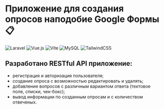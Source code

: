 # Приложение для создания опросов наподобие Google Формы 📋

![Laravel](https://img.shields.io/badge/laravel-%23FF2D20.svg?style=for-the-badge&logo=laravel&logoColor=white)
![Vue.js](https://img.shields.io/badge/vuejs-%2335495e.svg?style=for-the-badge&logo=vuedotjs&logoColor=%234FC08D)
![Vite](https://img.shields.io/badge/vite-%23646CFF.svg?style=for-the-badge&logo=vite&logoColor=white)
![MySQL](https://img.shields.io/badge/mysql-%2300f.svg?style=for-the-badge&logo=mysql&logoColor=white)
![TailwindCSS](https://img.shields.io/badge/tailwindcss-%2338B2AC.svg?style=for-the-badge&logo=tailwind-css&logoColor=white)

## Разработано RESTful API приложение:

-   регистрация и авторизация пользователя;
-   создание опроса с возможностью редактировать и удалять;
-   добавление вопросов с различным вариантом ответа (тектовое поле, списки, чек-бокс);
-   вывод информации по созданным опросам и с количеством отвеченых.
